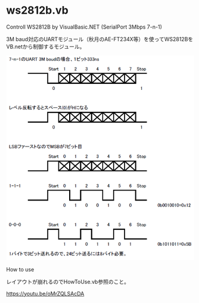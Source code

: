 # ws2812b.vb
Controll WS2812B by VisualBasic.NET (SerialPort 3Mbps 7-n-1)

3M baud対応のUARTモジュール（秋月のAE-FT234X等）を使ってWS2812BをVB.netから制御するモジュール。

![3000000 baud 7-n-1](https://github.com/7m4mon/ws2812b.vb/raw/master/WS2812B_bit.PNG "3000000 baud 7-n-1")

How to use

レイアウトが崩れるのでHowToUse.vb参照のこと。

https://youtu.be/oMrZQLSAcDA
